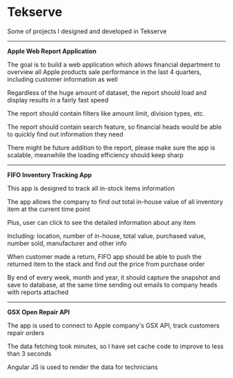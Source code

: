 # Tekserve

Some of projects I designed and developed in Tekserve

-----------------------------------------------------

**Apple Web Report Application**

The goal is to build a web application which allows financial department to overview all Apple products sale performance in the last 4 quarters, including customer information as well

Regardless of the huge amount of dataset, the report should load and display results in a fairly fast speed

The report should contain filters like amount limit, division types, etc.

The report should contain search feature, so financial heads would be able to quickly find out information they need

There might be future addition to the report, please make sure the app is scalable, meanwhile the loading efficiency should keep sharp

-----------------------------------------------------

**FIFO Inventory Tracking App**

This app is designed to track all in-stock items information

The app allows the company to find out total in-house value of all inventory item at the current time point 

Plus, user can click to see the detailed information about any item

Including: location, number of in-house, total value, purchased value, number sold, manufacturer and other info

When customer made a return, FIFO app should be able to push the returned item to the stack and find out the price from purchase order

By end of every week, month and year, it should capture the snapshot and save to database, at the same time sending out emails to company heads with reports attached

-----------------------------------------------------

**GSX Open Repair API**

The app is used to connect to Apple company's GSX API, track customers repair orders 

The data fetching took minutes, so I have set cache code to improve to less than 3 seconds

Angular JS is used to render the data for technicians

